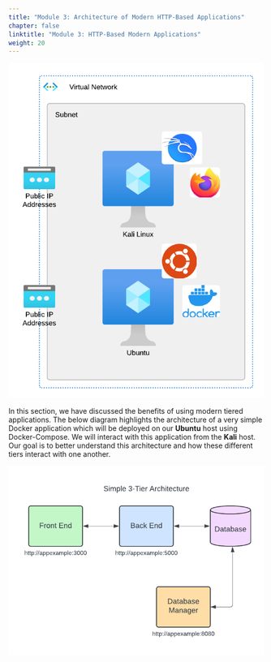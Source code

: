 ```yaml
---
title: "Module 3: Architecture of Modern HTTP-Based Applications"
chapter: false
linktitle: "Module 3: HTTP-Based Modern Applications"
weight: 20
---
```


![app env](app-env.png)

In this section, we have discussed the benefits of using modern tiered applications.  The below diagram highlights the architecture of a very simple Docker application which will be deployed on our **Ubuntu** host using Docker-Compose.  We will interact with this application from the **Kali** host.  Our goal is to better understand this architecture and how these different tiers interact with one another.

![App Diagram](simple_app.png)